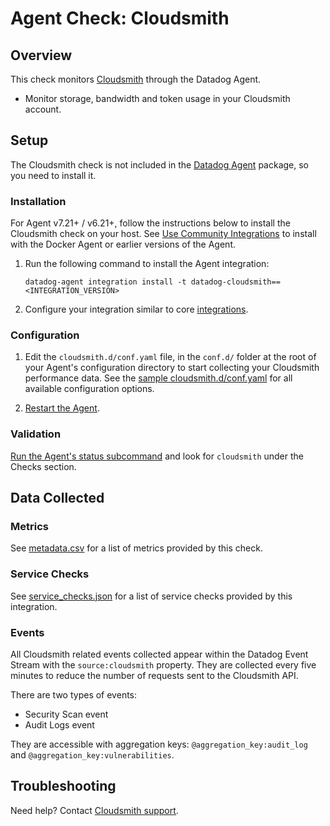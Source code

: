 # Agent Check: Cloudsmith

## Overview

This check monitors [Cloudsmith][1] through the Datadog Agent.
- Monitor storage, bandwidth and token usage in your Cloudsmith account. 


## Setup

The Cloudsmith check is not included in the [Datadog Agent][2] package, so you need to install it.

### Installation

For Agent v7.21+ / v6.21+, follow the instructions below to install the Cloudsmith check on your host. See [Use Community Integrations][3] to install with the Docker Agent or earlier versions of the Agent.

1. Run the following command to install the Agent integration:

   ```shell
   datadog-agent integration install -t datadog-cloudsmith==<INTEGRATION_VERSION>
   ```

2. Configure your integration similar to core [integrations][4].

### Configuration

1. Edit the `cloudsmith.d/conf.yaml` file, in the `conf.d/` folder at the root of your Agent's configuration directory to start collecting your Cloudsmith performance data. See the [sample cloudsmith.d/conf.yaml][5] for all available configuration options.

2. [Restart the Agent][6].

### Validation

[Run the Agent's status subcommand][7] and look for `cloudsmith` under the Checks section.

## Data Collected

### Metrics

See [metadata.csv][8] for a list of metrics provided by this check.

### Service Checks

See [service_checks.json][9] for a list of service checks provided by this integration.

### Events

All Cloudsmith related events collected appear within the Datadog Event Stream with the `source:cloudsmith` property. They are collected every five minutes to reduce the number of requests sent to the Cloudsmith API.

There are two types of events:

- Security Scan event
- Audit Logs event

They are accessible with aggregation keys: `@aggregation_key:audit_log` and `@aggregation_key:vulnerabilities`.

## Troubleshooting

Need help? Contact [Cloudsmith support][10].

[1]: https://cloudsmith.com
[2]: https://app.datadoghq.com/account/settings#agent
[3]: https://docs.datadoghq.com/agent/guide/use-community-integrations/
[4]: https://docs.datadoghq.com/getting_started/integrations/
[5]: https://github.com/DataDog/integrations-extras/blob/master/cloudsmith/datadog_checks/cloudsmith/data/conf.yaml.example
[6]: https://docs.datadoghq.com/agent/guide/agent-commands/#start-stop-and-restart-the-agent
[7]: https://docs.datadoghq.com/agent/guide/agent-commands/#agent-status-and-information
[8]: https://github.com/DataDog/integrations-extras/blob/master/cloudsmith/metadata.csv
[9]: https://github.com/DataDog/integrations-extras/blob/master/cloudsmith/assets/service_checks.json
[10]: https://help.cloudsmith.io/docs/contact-us#live-chat-via-intercom
